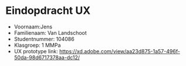 # Eindopdracht UX

- Voornaam:Jens   
- Familienaam: Van Landschoot
- Studentnummer: 104086
- Klasgroep: 1 MMPa
- UX prototype link: https://xd.adobe.com/view/aa23d875-1a57-496f-50da-98d6717378aa-dc12/
